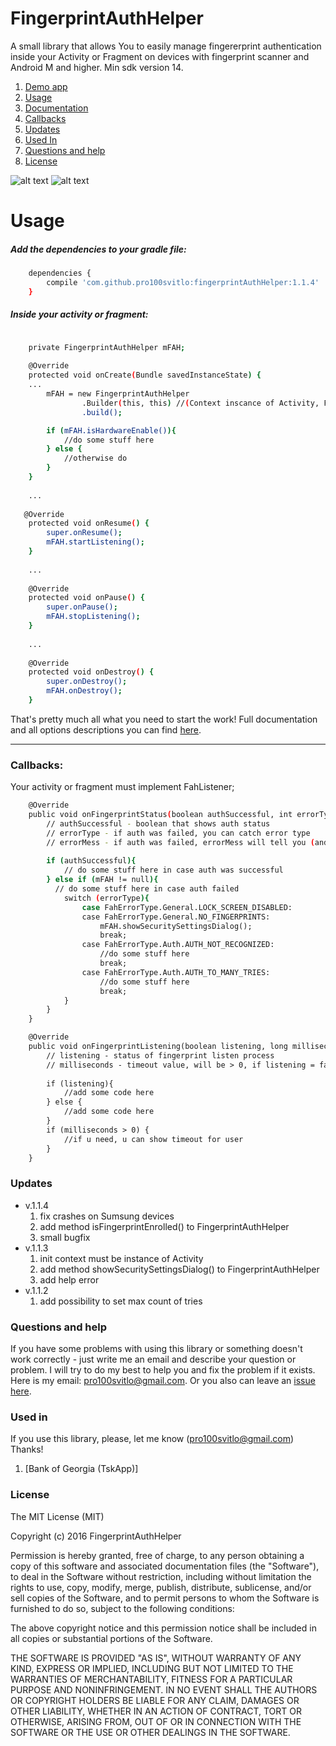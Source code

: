 # FingerprintAuthHelper
A small library that allows You to easily manage fingererprint authentication inside your Activity or Fragment on devices with fingerprint scanner and Android M and higher.
Min sdk version 14.

1. [Demo app](https://play.google.com/store/apps/details?id=com.pro100svitlo.fingerprintauthdemo)
2. [Usage](#usage)
3. [Documentation](Docs.md)
3. [Callbacks](#callbacks)
4. [Updates](#updates)
5. [Used In](#used-in)
6. [Questions and help](#questions-and-help)
7. [License](#license)

![alt text](screenshots/sc_0.png "Touch sensor")
![alt text](screenshots/sc_1.png "Try in")


# Usage
##### Add the dependencies to your gradle file:
```sh
    dependencies {
        compile 'com.github.pro100svitlo:fingerprintAuthHelper:1.1.4'
    }
```

##### Inside your activity or fragment:

```sh

    private FingerprintAuthHelper mFAH;
    
    @Override
    protected void onCreate(Bundle savedInstanceState) {
    ...
        mFAH = new FingerprintAuthHelper
                .Builder(this, this) //(Context inscance of Activity, FahListener)
                .build();

        if (mFAH.isHardwareEnable()){
            //do some stuff here
        } else {
            //otherwise do
        }
    }
    
    ...
    
   @Override
    protected void onResume() {
        super.onResume();
        mFAH.startListening();
    }
 
    ...
    
    @Override
    protected void onPause() {
        super.onPause();
        mFAH.stopListening();
    }
 
    ...
    
    @Override
    protected void onDestroy() {
        super.onDestroy();
        mFAH.onDestroy();
    }
```
That's pretty much all what you need to start the work!
Full documentation and all options descriptions you can find [here](Docs.md).

---

### Callbacks:

Your activity or fragment must implement FahListener;
 
```sh
    @Override
    public void onFingerprintStatus(boolean authSuccessful, int errorType, CharSequence errorMess) {
        // authSuccessful - boolean that shows auth status
        // errorType - if auth was failed, you can catch error type
        // errorMess - if auth was failed, errorMess will tell you (and user) the reason
        
        if (authSuccessful){
            // do some stuff here in case auth was successful
        } else if (mFAH != null){
          // do some stuff here in case auth failed
            switch (errorType){
                case FahErrorType.General.LOCK_SCREEN_DISABLED:
                case FahErrorType.General.NO_FINGERPRINTS:
                    mFAH.showSecuritySettingsDialog();
                    break;
                case FahErrorType.Auth.AUTH_NOT_RECOGNIZED:
                    //do some stuff here
                    break;
                case FahErrorType.Auth.AUTH_TO_MANY_TRIES:
                    //do some stuff here
                    break;
            }
        }
    }

    @Override
    public void onFingerprintListening(boolean listening, long milliseconds) {
        // listening - status of fingerprint listen process
        // milliseconds - timeout value, will be > 0, if listening = false & errorType = AUTH_TO_MANY_TRIES
        
        if (listening){
            //add some code here
        } else {
            //add some code here
        }
        if (milliseconds > 0) {
            //if u need, u can show timeout for user
        }
    }
```

### Updates
* v.1.1.4
    1. fix crashes on Sumsung devices
    2. add method isFingerprintEnrolled() to FingerprintAuthHelper
    3. small bugfix
* v.1.1.3
    1. init context must be instance of Activity
    2. add method showSecuritySettingsDialog() to FingerprintAuthHelper
    3. add help error
* v.1.1.2
    1. add possibility to set max count of tries

### Questions and help
If you have some problems with using this library or something doesn't work correctly - just write me an email and describe your question or problem. I will try to do my best to help you and fix the problem if it exists. Here is my email: pro100svitlo@gmail.com. Or you also can leave an [issue here](https://github.com/pro100svitlo/FingerprintAuthHelper/issues).

### Used in
If you use this library, please, let me know (pro100svitlo@gmail.com)
Thanks!

1. [Bank of Georgia (TskApp)]


### License
The MIT License (MIT)

Copyright (c) 2016 FingerprintAuthHelper

Permission is hereby granted, free of charge, to any person obtaining a copy
of this software and associated documentation files (the "Software"), to deal
in the Software without restriction, including without limitation the rights
to use, copy, modify, merge, publish, distribute, sublicense, and/or sell
copies of the Software, and to permit persons to whom the Software is
furnished to do so, subject to the following conditions:

The above copyright notice and this permission notice shall be included in all
copies or substantial portions of the Software.

THE SOFTWARE IS PROVIDED "AS IS", WITHOUT WARRANTY OF ANY KIND, EXPRESS OR
IMPLIED, INCLUDING BUT NOT LIMITED TO THE WARRANTIES OF MERCHANTABILITY,
FITNESS FOR A PARTICULAR PURPOSE AND NONINFRINGEMENT. IN NO EVENT SHALL THE
AUTHORS OR COPYRIGHT HOLDERS BE LIABLE FOR ANY CLAIM, DAMAGES OR OTHER
LIABILITY, WHETHER IN AN ACTION OF CONTRACT, TORT OR OTHERWISE, ARISING FROM,
OUT OF OR IN CONNECTION WITH THE SOFTWARE OR THE USE OR OTHER DEALINGS IN THE
SOFTWARE.
